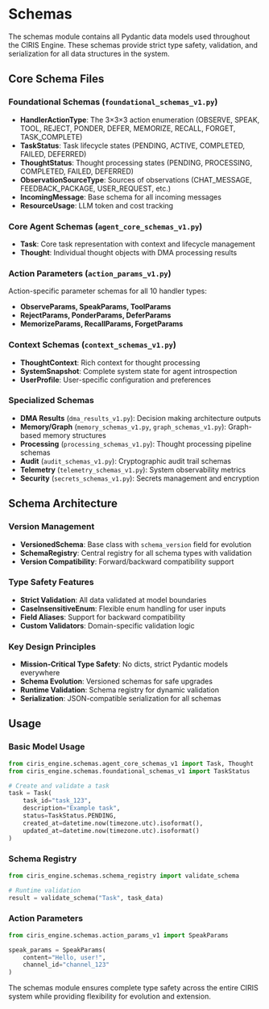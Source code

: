 # Schemas

The schemas module contains all Pydantic data models used throughout the CIRIS Engine. These schemas provide strict type safety, validation, and serialization for all data structures in the system.

## Core Schema Files

### Foundational Schemas (`foundational_schemas_v1.py`)
- **HandlerActionType**: The 3×3×3 action enumeration (OBSERVE, SPEAK, TOOL, REJECT, PONDER, DEFER, MEMORIZE, RECALL, FORGET, TASK_COMPLETE)
- **TaskStatus**: Task lifecycle states (PENDING, ACTIVE, COMPLETED, FAILED, DEFERRED)
- **ThoughtStatus**: Thought processing states (PENDING, PROCESSING, COMPLETED, FAILED, DEFERRED)
- **ObservationSourceType**: Sources of observations (CHAT_MESSAGE, FEEDBACK_PACKAGE, USER_REQUEST, etc.)
- **IncomingMessage**: Base schema for all incoming messages
- **ResourceUsage**: LLM token and cost tracking

### Core Agent Schemas (`agent_core_schemas_v1.py`)
- **Task**: Core task representation with context and lifecycle management
- **Thought**: Individual thought objects with DMA processing results

### Action Parameters (`action_params_v1.py`)
Action-specific parameter schemas for all 10 handler types:
- **ObserveParams, SpeakParams, ToolParams**
- **RejectParams, PonderParams, DeferParams** 
- **MemorizeParams, RecallParams, ForgetParams**

### Context Schemas (`context_schemas_v1.py`)
- **ThoughtContext**: Rich context for thought processing
- **SystemSnapshot**: Complete system state for agent introspection
- **UserProfile**: User-specific configuration and preferences

### Specialized Schemas
- **DMA Results** (`dma_results_v1.py`): Decision making architecture outputs
- **Memory/Graph** (`memory_schemas_v1.py`, `graph_schemas_v1.py`): Graph-based memory structures
- **Processing** (`processing_schemas_v1.py`): Thought processing pipeline schemas
- **Audit** (`audit_schemas_v1.py`): Cryptographic audit trail schemas
- **Telemetry** (`telemetry_schemas_v1.py`): System observability metrics
- **Security** (`secrets_schemas_v1.py`): Secrets management and encryption

## Schema Architecture

### Version Management
- **VersionedSchema**: Base class with `schema_version` field for evolution
- **SchemaRegistry**: Central registry for all schema types with validation
- **Version Compatibility**: Forward/backward compatibility support

### Type Safety Features
- **Strict Validation**: All data validated at model boundaries
- **CaseInsensitiveEnum**: Flexible enum handling for user inputs
- **Field Aliases**: Support for backward compatibility
- **Custom Validators**: Domain-specific validation logic

### Key Design Principles
- **Mission-Critical Type Safety**: No dicts, strict Pydantic models everywhere
- **Schema Evolution**: Versioned schemas for safe upgrades
- **Runtime Validation**: Schema registry for dynamic validation
- **Serialization**: JSON-compatible serialization for all schemas

## Usage

### Basic Model Usage
```python
from ciris_engine.schemas.agent_core_schemas_v1 import Task, Thought
from ciris_engine.schemas.foundational_schemas_v1 import TaskStatus

# Create and validate a task
task = Task(
    task_id="task_123",
    description="Example task",
    status=TaskStatus.PENDING,
    created_at=datetime.now(timezone.utc).isoformat(),
    updated_at=datetime.now(timezone.utc).isoformat()
)
```

### Schema Registry
```python
from ciris_engine.schemas.schema_registry import validate_schema

# Runtime validation
result = validate_schema("Task", task_data)
```

### Action Parameters
```python
from ciris_engine.schemas.action_params_v1 import SpeakParams

speak_params = SpeakParams(
    content="Hello, user!",
    channel_id="channel_123"
)
```

The schemas module ensures complete type safety across the entire CIRIS system while providing flexibility for evolution and extension.

